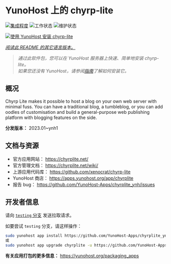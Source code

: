<!--
注意：此 README 由 <https://github.com/YunoHost/apps/tree/master/tools/readme_generator> 自动生成
请勿手动编辑。
-->

# YunoHost 上的 chyrp-lite

[![集成程度](https://dash.yunohost.org/integration/chyrplite.svg)](https://dash.yunohost.org/appci/app/chyrplite) ![工作状态](https://ci-apps.yunohost.org/ci/badges/chyrplite.status.svg) ![维护状态](https://ci-apps.yunohost.org/ci/badges/chyrplite.maintain.svg)

[![使用 YunoHost 安装 chyrp-lite](https://install-app.yunohost.org/install-with-yunohost.svg)](https://install-app.yunohost.org/?app=chyrplite)

*[阅读此 README 的其它语言版本。](./ALL_README.md)*

> *通过此软件包，您可以在 YunoHost 服务器上快速、简单地安装 chyrp-lite。*  
> *如果您还没有 YunoHost，请参阅[指南](https://yunohost.org/install)了解如何安装它。*

## 概况

Chyrp Lite makes it possible to host a blog on your own web server with minimal fuss. You can have a traditional blog, a tumbleblog, or you can add oodles of customisation and build a general-purpose web publishing platform with blogging features on the side.

**分发版本：** 2023.01~ynh1
## 文档与资源

- 官方应用网站： <https://chyrplite.net/>
- 官方管理文档： <https://chyrplite.net/wiki/>
- 上游应用代码库： <https://github.com/xenocrat/chyrp-lite>
- YunoHost 商店： <https://apps.yunohost.org/app/chyrplite>
- 报告 bug： <https://github.com/YunoHost-Apps/chyrplite_ynh/issues>

## 开发者信息

请向 [`testing` 分支](https://github.com/YunoHost-Apps/chyrplite_ynh/tree/testing) 发送拉取请求。

如要尝试 `testing` 分支，请这样操作：

```bash
sudo yunohost app install https://github.com/YunoHost-Apps/chyrplite_ynh/tree/testing --debug
或
sudo yunohost app upgrade chyrplite -u https://github.com/YunoHost-Apps/chyrplite_ynh/tree/testing --debug
```

**有关应用打包的更多信息：** <https://yunohost.org/packaging_apps>
